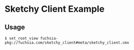 # Sketchy Client Example

## Usage

```shell
$ set_root_view fuchsia-pkg://fuchsia.com/sketchy_client#meta/sketchy_client.cmx
```
